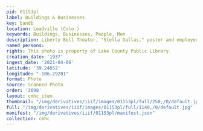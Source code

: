 ```yaml
---
pid: 01153pl
label: Buildings & Businesses
key: bandb
location: Leadville (Colo.)
keywords: Buildings, Businesses, People, Men
description: Liberty Bell Theater, "Stella Dallas," poster and employee, 1937
named_persons: 
rights: This photo is property of Lake County Public Library.
creation_date: '1937'
ingest_date: '2021-04-06'
latitude: '39.24852'
longitude: "-106.29201"
format: Photo
source: Scanned Photo
order: '3698'
layout: cmhc_item
thumbnail: "/img/derivatives/iiif/images/01153pl/full/250,/0/default.jpg"
full: "/img/derivatives/iiif/images/01153pl/full/1140,/0/default.jpg"
manifest: "/img/derivatives/iiif/01153pl/manifest.json"
collection: cmhc
---
```

